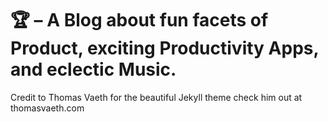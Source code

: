 # 🏆 – A Blog about fun facets of Product, exciting Productivity Apps, and eclectic Music.

Credit to Thomas Vaeth for the beautiful Jekyll theme check him out at thomasvaeth.com
